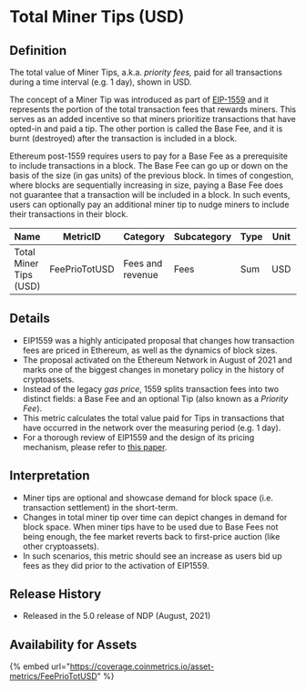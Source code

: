 # Total Miner Tips (USD)

## Definition

The total value of Miner Tips, a.k.a. _priority fees,_ paid for all transactions during a time interval (e.g. 1 day), shown in USD.

The concept of a Miner Tip was introduced as part of [EIP-1559](https://notes.ethereum.org/@vbuterin/eip-1559-faq) and it represents the portion of the total transaction fees that rewards miners. This serves as an added incentive so that miners prioritize transactions that have opted-in and paid a tip. The other portion is called the Base Fee, and it is burnt (destroyed) after the transaction is included in a block.

Ethereum post-1559 requires users to pay for a Base Fee as a prerequisite to include transactions in a block. The Base Fee can go up or down on the basis of the size (in gas units) of the previous block. In times of congestion, where blocks are sequentially increasing in size, paying a Base Fee does not guarantee that a transaction will be included in a block. In such events, users can optionally pay an additional miner tip to nudge miners to include their transactions in their block.

| Name                   | MetricID      | Category         | Subcategory | Type | Unit | Interval      |
| ---------------------- | ------------- | ---------------- | ----------- | ---- | ---- | ------------- |
| Total Miner Tips (USD) | FeePrioTotUSD | Fees and revenue | Fees        | Sum  | USD  | 1 day, 1 hour |

## Details

* EIP1559 was a highly anticipated proposal that changes how transaction fees are priced in Ethereum, as well as the dynamics of block sizes.
* The proposal activated on the Ethereum Network in August of 2021 and marks one of the biggest changes in monetary policy in the history of cryptoassets.
* Instead of the legacy _gas price_, 1559 splits transaction fees into two distinct fields: a Base Fee and an optional Tip (also known as a _Priority Fee_).
* This metric calculates the total value paid for Tips in transactions that have occurred in the network over the measuring period (e.g. 1 day).
* For a thorough review of EIP1559 and the design of its pricing mechanism, please refer to [this paper](https://arxiv.org/pdf/2012.00854.pdf).

## Interpretation

* Miner tips are optional and showcase demand for block space (i.e. transaction settlement) in the short-term.
* Changes in total miner tip over time can depict changes in demand for block space. When miner tips have to be used due to Base Fees not being enough, the fee market reverts back to first-price auction (like other cryptoassets).
* In such scenarios, this metric should see an increase as users bid up fees as they did prior to the activation of EIP1559.

## Release History

* Released in the 5.0 release of NDP (August, 2021)

## Availability for Assets

{% embed url="https://coverage.coinmetrics.io/asset-metrics/FeePrioTotUSD" %}
